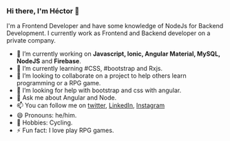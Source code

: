 ### Hi there, I'm Héctor 👋

I'm a Frontend Developer and have some knowledge of NodeJs for Backend Development. I currently work as Frontend and Backend developer on a private company.

- 🔭 I’m currently working on **Javascript, Ionic, Angular Material, MySQL, NodeJS** and **Firebase**.
- 🌱 I’m currently learning #CSS, #bootstrap and Rxjs.
- 👯 I’m looking to collaborate on a project to help others learn programming or a RPG game.
- 🤔 I’m looking for help with bootstrap and css with angular.
- 💬 Ask me about Angular and Node.
- 📫 You can follow me on [twitter](https://twitter.com/hectorromerodev), [LinkedIn](https://www.linkedin.com/in/hectorromerodev/), [Instagram](https://www.instagram.com/hector_meraki)
- 😄 Pronouns: he/him.
- 🚵‍ Hobbies: Cycling.
- ⚡ Fun fact: I love play RPG games.
